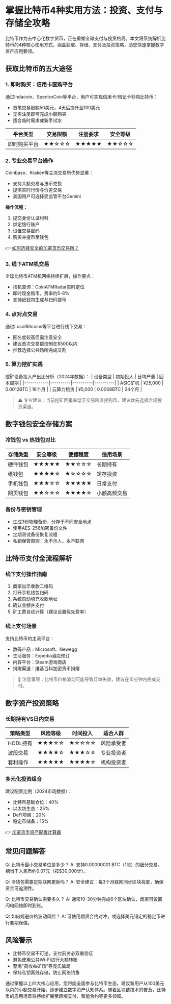 # 掌握比特币4种实用方法：投资、支付与存储全攻略

比特币作为去中心化数字货币，正在重塑全球支付与投资格局。本文将系统解析比特币的4种核心使用方式，涵盖获取、存储、支付及投资策略，助您快速掌握数字资产应用要领。

## 获取比特币的五大途径

### 1. 即时购买：信用卡直购平台
通过Indacoin、SpectroCoin等平台，用户可实现信用卡/借记卡秒购比特币：
- 首笔交易限额50美元，4天后提升至100美元
- 无需注册即可完成小额购买
- 适合临时需求或新手试水

| 平台类型   | 交易限额 | 注册要求 | 安全等级 |
|------------|----------|----------|----------|
| 即时购买平台 | ★★☆☆☆    | ★★★★★    | ★★☆☆☆    |

### 2. 专业交易平台操作
Coinbase、Kraken等主流交易所优势显著：
- 支持大额交易与法币兑换
- 提供实时行情与价差交易
- 美国用户可选择受监管平台Gemini

**操作流程：**
1. 提交身份认证材料
2. 绑定银行账户
3. 设置交易密码
4. 购买并提币至钱包

👉 [如何选择安全的加密货币交易所？](https://bit.ly/okx_welcome)

### 3. 线下ATM机交易
全球比特币ATM机网络持续扩展，操作要点：
- 找机查询：CoinATMRadar实时定位
- 即时现金购币，费率约5-8%
- 支持纸钱包生成与扫码提币

### 4. 点对点交易
通过LocalBitcoins等平台进行线下交易：
- 匿名度较高但需注意安全
- 建议首次交易额控制在$500以内
- 推荐选择公共场所完成交割

### 5. 算力挖矿实践
挖矿设备投入产出比分析（2024年数据）：
| 设备类型   | 初始投入 | 日均产量 | 回本周期 |
|------------|----------|----------|----------|
| ASIC矿机   | ¥25,000  | 0.0012BTC | 18个月   |
| 云算力租赁 | ¥5,000   | 0.0008BTC | 24个月   |

> ⚠️ 专业建议：当前挖矿回报率低于交易所直接购币，建议优先选择合规投资渠道。

## 数字钱包安全存储方案

### 冷钱包 vs 热钱包对比
| 存储类型 | 安全等级 | 便捷程度 | 适用场景         |
|----------|----------|----------|------------------|
| 硬件钱包 | ★★★★★    | ★★☆☆☆    | 长期持有         |
| 纸钱包   | ★★★★☆    | ★☆☆☆☆    | 定存投资         |
| 手机钱包 | ★★★☆☆    | ★★★★★    | 日常支付         |
| 网页钱包 | ★★☆☆☆    | ★★★★☆    | 小额高频交易     |

### 备份与密钥管理
- 生成3份物理备份，分存于不同安全地点
- 使用AES-256加密备份文件
- 定期测试备份恢复流程
- 私钥保管原则：永不示人，永不联网

## 比特币支付全流程解析

### 线下支付操作指南
1. 商家出示收款二维码
2. 打开手机钱包扫码
3. 系统自动填充收款地址
4. 确认金额并支付
5. 矿工费自动计算（建议设置优先费率）

### 线上支付场景
支持比特币的主流平台：
- 数码产品：Microsoft、Newegg
- 生活服务：Expedia酒店预订
- 内容平台：Steam游戏商店
- 捐赠渠道：维基百科加密货币捐赠

> 📌 注意事项：比特币价格波动可能导致订单失效，建议在10分钟内完成支付。

## 数字资产投资策略

### 长期持有VS日内交易
| 策略类型   | 风险等级 | 时间投入 | 适合人群       |
|------------|----------|----------|----------------|
| HODL持有   | ★★★☆☆    | ★☆☆☆☆    | 风险承受者     |
| 波段交易   | ★★★★☆    | ★★★☆☆    | 专业投资者     |
| 套利操作   | ★★★★★    | ★★★★☆    | 机构投资者     |

### 多元化投资组合
建议配置比例（2024市场数据）：
- 比特币基础仓位：40%
- 以太坊生态：25%
- DeFi项目：20%
- 稳定币储备：15%

👉 [加密货币资产配置计算器](https://bit.ly/okx_welcome)

## 常见问题解答

Q: 比特币最小交易单位是多少？
A: 支持0.00000001 BTC（1聪）的细分交易，相当于人民币约0.07元（按$30,000计）。

Q: 冷钱包需要定期联网更新吗？
A: 安全建议：每3个月联网同步区块高度，确保资金可追溯性。

Q: 比特币交易确认需要多久？
A: 通常10-30分钟完成6个区块确认，商家可设置闪电网络即时到账。

Q: 如何规避价格波动风险？
A: 可使用期货合约对冲，或选择美元锚定的稳定币进行套期保值。

## 风险警示
- 比特币交易不可逆，支付前务必双重验证
- 避免使用公共Wi-Fi进行大额转账
- 警惕"高收益矿场"等庞氏骗局
- 保持私钥离线存储，防止网络钓鱼

通过掌握以上四大核心应用，您将能全面参与比特币生态。建议新用户从100美元以内的小额交易开始，逐步建立数字资产认知体系。随着区块链技术的普及，比特币的应用场景将持续扩展至跨境支付、智能合约等更多领域。